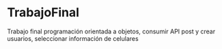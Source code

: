 # TrabajoFinal
Trabajo final programación orientada a objetos, consumir API post y crear usuarios, seleccionar información de celulares
